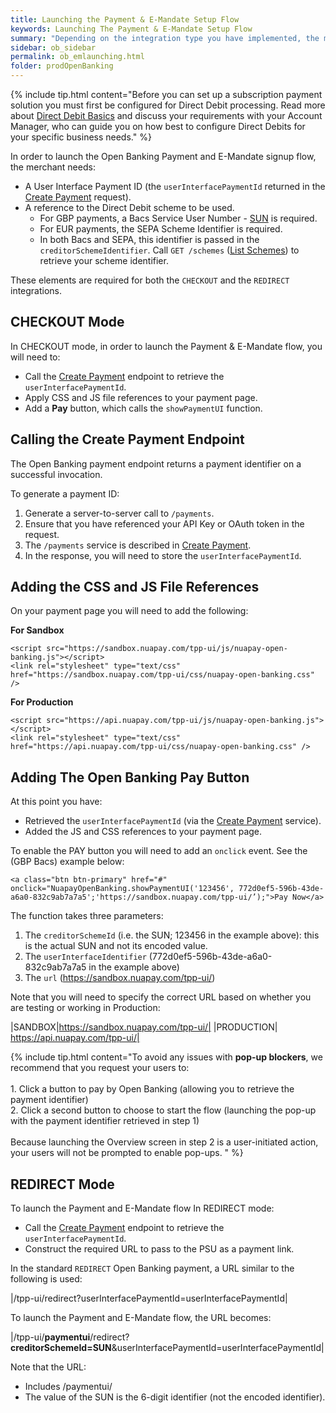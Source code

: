```yaml
---
title: Launching the Payment & E-Mandate Setup Flow
keywords: Launching The Payment & E-Mandate Setup Flow
summary: "Depending on the integration type you have implemented, the method for launching the Open Banking & E-Mandate flow varies."
sidebar: ob_sidebar
permalink: ob_emlaunching.html
folder: prodOpenBanking
---
```


{% include tip.html content="Before you can set up a subscription payment solution you must first be configured for Direct Debit processing. Read more about [Direct Debit Basics](np_mdtbasics.html) and discuss your requirements with your Account Manager, who can guide you on how best to configure Direct Debits for your specific business needs." %}

In order to launch the Open Banking Payment and E-Mandate signup flow, the merchant needs:

* A User Interface Payment ID (the `userInterfacePaymentId` returned in the [Create Payment](ob_createpayment.html) request).
* A reference to the Direct Debit scheme to be used.
  * For GBP payments, a Bacs Service User Number - <a href="#" data-toggle="tooltip" data-original-title="{{site.data.glossary.sun}}">SUN</a> is required.
  * For EUR payments, the SEPA Scheme Identifier is required.
  * In both Bacs and SEPA, this identifier is passed in the `creditorSchemeIdentifier`. Call `GET /schemes` ([List Schemes](np_listcredscheme)) to retrieve your scheme identifier.

These elements are required for both the `CHECKOUT` and the `REDIRECT` integrations.

## CHECKOUT Mode

In CHECKOUT mode, in order to launch the Payment & E-Mandate flow, you will need to:

* Call the [Create Payment](ob_createpayment.html) endpoint to retrieve the `userInterfacePaymentId`.
* Apply CSS and JS file references to your payment page.
* Add a **Pay** button, which calls the `showPaymentUI` function.

## Calling the Create Payment Endpoint

The Open Banking payment endpoint returns a payment identifier on a successful invocation.

To generate a payment ID:

1. Generate a server-to-server call to `/payments`.
1. Ensure that you have referenced your API Key or OAuth token in the request.
1. The ``/payments`` service is described in <a href="ob_createpayment.html">Create Payment</a>.
1. In the response, you will need to store the `userInterfacePaymentId`.


## Adding the CSS and JS File References

On your payment page you will need to add the following:

**For Sandbox**

````
<script src="https://sandbox.nuapay.com/tpp-ui/js/nuapay-open-banking.js"></script>
<link rel="stylesheet" type="text/css" href="https://sandbox.nuapay.com/tpp-ui/css/nuapay-open-banking.css" />
````

**For Production**

````
<script src="https://api.nuapay.com/tpp-ui/js/nuapay-open-banking.js"></script>
<link rel="stylesheet" type="text/css" href="https://api.nuapay.com/tpp-ui/css/nuapay-open-banking.css" />
````

## Adding The Open Banking Pay Button

At this point you have:

* Retrieved the `userInterfacePaymentId` (via the [Create Payment](ob_createpayment.html) service).
* Added the JS and CSS references to your payment page.


To enable the <span class="label label-info">PAY</span> button you will need to add an ``onclick`` event. See the (GBP Bacs) example below:

````
<a class="btn btn-primary" href="#" onclick="NuapayOpenBanking.showPaymentUI('123456', 772d0ef5-596b-43de-a6a0-832c9ab7a7a5';'https://sandbox.nuapay.com/tpp-ui/’);">Pay Now</a>

````

The function takes three parameters:
1. The `creditorSchemeId` (i.e. the SUN; 123456 in the example above): this is the actual SUN and not its encoded value.
1. The `userInterfaceIdentifier` (772d0ef5-596b-43de-a6a0-832c9ab7a7a5 in the example above)
1. The `url` (https://sandbox.nuapay.com/tpp-ui/)

Note that you will need to specify the correct URL based on whether you are testing or working in Production:

|SANDBOX|https://sandbox.nuapay.com/tpp-ui/|
|PRODUCTION| https://api.nuapay.com/tpp-ui/|

{% include tip.html content="To avoid any issues with **pop-up blockers**, we recommend that you request your users to: <br/>
<br/>1. Click a button to pay by Open Banking (allowing you to retrieve the payment identifier)
<br/>2. Click a second button to choose to start the flow (launching the pop-up with the payment identifier retrieved in step 1)
<br/><br/>Because launching the Overview screen in step 2 is a user-initiated action, your users will not be prompted to enable pop-ups.
" %}


## REDIRECT Mode

To launch the Payment and E-Mandate flow In REDIRECT mode:

* Call the [Create Payment](ob_createpayment.html) endpoint to retrieve the `userInterfacePaymentId`.
* Construct the required URL to pass to the PSU as a payment link.

In the standard `REDIRECT` Open Banking payment, a URL similar to the following is used:

|/tpp-ui/redirect?userInterfacePaymentId=userInterfacePaymentId|

To launch the Payment and E-Mandate flow, the URL becomes:

|/tpp-ui/**paymentui**/redirect?**creditorSchemeId=SUN**&userInterfacePaymentId=userInterfacePaymentId|

Note that the URL:

* Includes /paymentui/
* The value of the SUN is the 6-digit identifier (not the encoded identifier).
